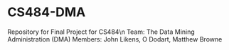 # CS484-DMA
Repository for Final Project for CS484\n
Team: The Data Mining Administration (DMA)
Members: John Likens, O Dodart, Matthew Browne
